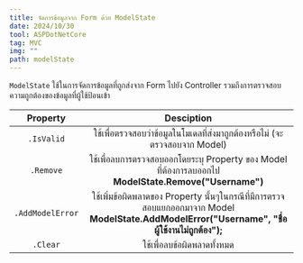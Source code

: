 ```yaml
---
title: จัดการข้อมูลจาก Form ด้วย ModelState
date: 2024/10/30
tool: ASPDotNetCore
tag: MVC
img: ""
path: modelState
---
```


`ModelState` ใช้ในการจัดการข้อมูลที่ถูกส่งจาก Form ไปยัง Controller รวมถึงการตรวจสอบความถูกต้องของข้อมูลที่ผู้ใช้ป้อนเข้า

|Property|Desciption|
|:---:|:---:|
|`.IsValid`|ใช้เพื่อตรวจสอบว่าข้อมูลในโมเดลที่ส่งมาถูกต้องหรือไม่ (จะตรวจสอบจาก Model)|
|`.Remove`| ใช้เพื่อลบการตรวจสอบออกโดยระบุ Property ของ Model ที่ต้องการลบออกไป **ModelState.Remove("Username")**|
|`.AddModelError`|ใช้เพิ่มข้อผิดพลาดของ Property นั้นๆในกรณีที่มีการตรวจสอบแยกออกมาจาก Model **ModelState.AddModelError("Username", "ชื่อผู้ใช้งานไม่ถูกต้อง");**|
|`.Clear`|ใช้เพื่อลบข้อผิดพลาดทั้งหมด|
